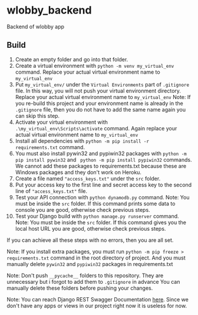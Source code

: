 # wlobby_backend
Backend of wlobby app

## Build
1.  Create an empty folder and go into that folder.
2.  Create a virtual environment with `python -m venv my_virtual_env` command. Replace your actual virtual environment name to `my_virtual_env`
3.  Put `my_virtual_env/` under the `Virtual Environments` part of `.gitignore` file. In this way, you will not push your virtual environment directory.
    Replace your actual virtual environment name to `my_virtual_env` Note: If you re-build this project and your environment name is already in the `.gitignore` file, 
    then you do not have to add the same name again you can skip this step. 
4.  Activate your virtual environment with `.\my_virtual_env\Scripts\activate` command. Again replace your actual virtual environment name to `my_virtual_env`
5.  Install all dependencies with `python -m pip install -r requirements.txt` command.
6.  You must also install pywin32 and pypiwin32 packages with `python -m pip install pywin32` and ` python -m pip install pypiwin32` commands. 
    We cannot add these packages to requirements.txt because these are Windows packages and they don't work on Heroku.
7.  Create a file named `"access_keys.txt"` under the `src` folder. 
8.  Put your access key to the first line and secret access key to the second line of `"access_keys.txt"` file.
9.  Test your API connection with `python dynamodb.py` command. Note: You must be inside the `src` folder.
    If this command prints some data to console you are good, otherwise check previous steps.
10. Test your Django build with `python manage.py runserver` command. Note: You must be inside the `src` folder.
    If this command gives you the local host URL you are good, otherwise check previous steps.
   
If you can achieve all these steps with no errors, then you are all set.

Note: If you install extra packages, you must run `python -m pip freeze > requirements.txt` command in the root directory of project.
      And you must manually delete `pywin32` and `pypiwin32` packages in requirements.txt
      
Note: Don't push `__pycache__` folders to this repository. They are unnecessary but i forgot to add them to `.gitignore` in advance
      You can manually delete these folders before pushing your changes.

Note: You can reach Django REST Swagger Documentation [here](https://django-rest-swagger.readthedocs.io/en/latest/).
      Since we don't have any apps or views in our project right now it is useless for now. 
   
